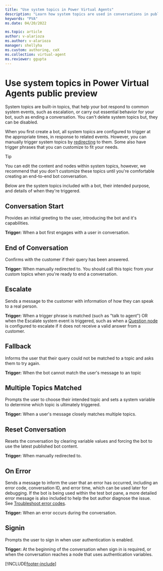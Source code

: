```yaml
---
title: "Use system topics in Power Virtual Agents"
description: "Learn how system topics are used in conversations in public preview."
keywords: "PVA"
ms.date: 04/20/2022

ms.topic: article
author: v-alarioza
ms.author: v-alarioza
manager: shellyha
ms.custom: authoring, ceX
ms.collection: virtual-agent
ms.reviewer: ggupta
---
```


# Use system topics in Power Virtual Agents public preview

System topics are built-in topics, that help your bot respond to common system events, such as escalation, or carry out essential behavior for your bot, such as ending a conversation. You can't delete system topics but, they can be disabled.

When you first create a bot, all system topics are configured to trigger at the appropriate times, in response to related events. However, you can manually trigger system topics by [redirecting](/authoring-create-edit-topics.md#redirect-to-another-topic) to them. Some also have trigger phrases that you can customize to fit your needs.

> [!TIP]
> You can edit the content and nodes within system topics, however, we recommend that you don't customize these topics until you're comfortable creating an end-to-end bot conversation.

Below are the system topics included with a bot, their intended purpose, and details of when they're triggered.

## Conversation Start

Provides an initial greeting to the user, introducing the bot and it's capabilities.

**Trigger:** When a bot first engages with a user in conversation.

## End of Conversation

Confirms with the customer if their query has been answered.

**Trigger:** When manually redirected to. You should call this topic from your custom topics when you're ready to end a conversation.

## Escalate

Sends a message to the customer with information of how they can speak to a real person.

**Trigger:** When a trigger phrase is matched (such as "talk to agent") OR when the Escalate system event is triggered, such as when a [Question node](authoring-ask-a-question.md#additional-question-behavior) is configured to escalate if it does not receive a valid answer from a customer.

## Fallback

Informs the user that their query could not be matched to a topic and asks them to try again.

**Trigger:** When the bot cannot match the user's message to an topic

## Multiple Topics Matched

Prompts the user to choose their intended topic and sets a system variable to determine which topic is ultimately triggered.

**Trigger:** When a user's message closely matches multiple topics.

## Reset Conversation

Resets the conversation by clearing variable values and forcing the bot to use the latest published bot content.

**Trigger:** When manually redirected to.

## On Error

Sends a message to inform the user that an error has occurred, including an error code, conversation ID, and error time, which can be used later for debugging. If the bot is being used within the test bot pane, a more detailed error message is also included to help the bot author diagnose the issue. See [Troubleshoot error codes](error-codes.md).

**Trigger:** When an error occurs during the conversation.

## Signin

Prompts the user to sign in when user authentication is enabled.

**Trigger:** At the beginning of the conversation when sign in is required, or when the conversation reaches a node that uses authentication variables.

[!INCLUDE[footer-include](includes/footer-banner.md)]
